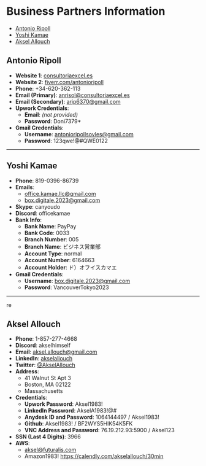 # Business Partners Information
- [Antonio Ripoll](#antonio-ripoll)
- [Yoshi Kamae](#yoshi-kamae)
- [Aksel Allouch](#aksel-allouch)

## Antonio Ripoll

- **Website 1**: [consultoriaexcel.es](https://consultoriaexcel.es)
- **Website 2**: [fiverr.com/antonioripoll](https://www.fiverr.com/antonioripoll)
- **Phone**: +34-620-362-113
- **Email (Primary)**: anrisol@consultoriaexcel.es
- **Email (Secondary)**: arip6370@gmail.com
- **Upwork Credentials**:
  - **Email**: *(not provided)*
  - **Password**: Doni7379*
- **Gmail Credentials**:
  - **Username**: antonioripollsovles@gmail.com
  - **Password**: 123qwe!@#QWE0122

---

## Yoshi Kamae

- **Phone**: 819-0396-86739
- **Emails**:
  - office.kamae.llc@gmail.com
  - box.digitale.2023@gmail.com
- **Skype**: canyoudo
- **Discord**: officekamae
- **Bank Info**:
  - **Bank Name**: PayPay
  - **Bank Code**: 0033
  - **Branch Number**: 005
  - **Branch Name**: ビジネス営業部
  - **Account Type**: normal
  - **Account Number**: 6164663
  - **Account Holder**: ド）オフイスカマエ
- **Gmail Credentials**:
  - **Username**: box.digitale.2023@gmail.com
  - **Password**: VancouverTokyo2023

---
re
## Aksel Allouch

- **Phone**: 1-857-277-4668
- **Discord**: akselhimself
- **Email**: aksel.allouch@gmail.com
- **LinkedIn**: [akselallouch](https://www.linkedin.com/in/akselallouch)
- **Twitter**: [@AkselAllouch](https://twitter.com/AkselAllouch)
- **Address**:
  - 41 Walnut St Apt 3
  - Boston, MA 02122
  - Massachusetts
- **Credentials**:
  - **Upwork Password**: Aksel1983!
  - **LinkedIn Password**: AkselA1983!@#
  - **Anydesk ID and Password**: 1064144497 / Aksel1983!
  - **Github**: Aksel1983! / BF2WYS5HIK54K5FK
  - **VNC Address and Password**: 76.19.212.93:5900 / Aksel123
- **SSN (Last 4 Digits)**: 3966
- **AWS**:
  - aksel@futuralis.com
  - Amazon1983!
https://calendly.com/akselallouch/30min

